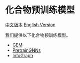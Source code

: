 # 化合物预训练模型

[中文版本](./README_cn.md) [English Version](./README.md)

我们提供以下化合物预训练模型。

* [GEM](./ChemRL/README.md)
* [PretrainGNNs](./pretrain_gnns/README_cn.md)
* [InfoGraph](./info_graph/README_cn.md)
